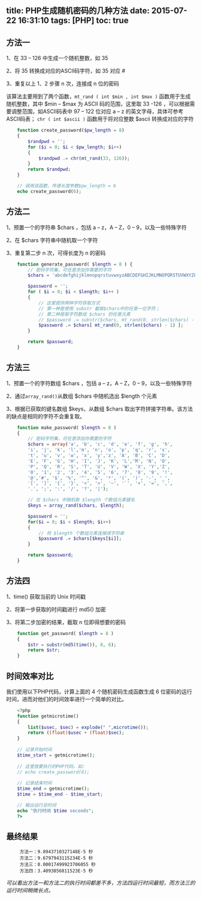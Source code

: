 title: PHP生成随机密码的几种方法
date: 2015-07-22 16:31:10
tags: [PHP]
toc: true
---

## 方法一

 1、在 33 – 126 中生成一个随机整数，如 35

 2、将 35 转换成对应的ASCII码字符，如 35 对应 #

 3、重复以上 1、2 步骤 n 次，连接成 n 位的密码

该算法主要用到了两个函数，`mt_rand ( int $min , int $max )` 函数用于生成随机整数，其中 $min – $max 为 ASCII 码的范围，<!-- more -->这里取 33 -126 ，可以根据需要调整范围，如ASCII码表中 97 – 122 位对应 a – z 的英文字母，具体可参考 ASCII码表； `chr ( int $ascii )` 函数用于将对应整数 $ascii 转换成对应的字符

```php
	function create_password($pw_length = 8)
	{
    	$randpwd = '';
    	for ($i = 0; $i < $pw_length; $i++) 
    	{
        	$randpwd .= chr(mt_rand(33, 126));
    	}
    	return $randpwd;
	}

	// 调用该函数，传递长度参数$pw_length = 6
	echo create_password(6);
```

## 方法二

1、预置一个的字符串 $chars ，包括 a – z，A – Z，0 – 9，以及一些特殊字符

2、在 $chars 字符串中随机取一个字符

3、重复第二步 n 次，可得长度为 n 的密码

```php
	function generate_password( $length = 8 ) {
    	// 密码字符集，可任意添加你需要的字符
    	$chars = 'abcdefghijklmnopqrstuvwxyzABCDEFGHIJKLMNOPQRSTUVWXYZ0123456789!@#$%^&*()-_ []{}<>~`+=,.;:/?|';

    	$password = '';
    	for ( $i = 0; $i < $length; $i++ ) 
    	{
        	// 这里提供两种字符获取方式
        	// 第一种是使用 substr 截取$chars中的任意一位字符；
        	// 第二种是取字符数组 $chars 的任意元素
        	// $password .= substr($chars, mt_rand(0, strlen($chars) - 1), 1);
        	$password .= $chars[ mt_rand(0, strlen($chars) - 1) ];
    	}

    	return $password;
	}
```

## 方法三

1、预置一个的字符数组 $chars ，包括 a – z，A – Z，0 – 9，以及一些特殊字符

2、通过`array_rand()`从数组 $chars 中随机选出 $length 个元素

3、根据已获取的键名数组 $keys，从数组 $chars 取出字符拼接字符串。该方法的缺点是相同的字符不会重复取。

```php
	function make_password( $length = 8 )
	{
    	// 密码字符集，可任意添加你需要的字符
    	$chars = array('a', 'b', 'c', 'd', 'e', 'f', 'g', 'h', 
    	'i', 'j', 'k', 'l','m', 'n', 'o', 'p', 'q', 'r', 's', 
    	't', 'u', 'v', 'w', 'x', 'y','z', 'A', 'B', 'C', 'D', 
    	'E', 'F', 'G', 'H', 'I', 'J', 'K', 'L','M', 'N', 'O', 
    	'P', 'Q', 'R', 'S', 'T', 'U', 'V', 'W', 'X', 'Y','Z', 
    	'0', '1', '2', '3', '4', '5', '6', '7', '8', '9', '!', 
    	'@','#', '$', '%', '^', '&', '*', '(', ')', '-', '_', 
    	'[', ']', '{', '}', '<', '>', '~', '`', '+', '=', ',', 
    	'.', ';', ':', '/', '?', '|');

    	// 在 $chars 中随机取 $length 个数组元素键名
    	$keys = array_rand($chars, $length); 

    	$password = '';
    	for($i = 0; $i < $length; $i++)
    	{
        	// 将 $length 个数组元素连接成字符串
        	$password .= $chars[$keys[$i]];
    	}

    	return $password;
	}
```

## 方法四

 1、time() 获取当前的 Unix 时间戳

 2、将第一步获取的时间戳进行 md5() 加密

 3、将第二步加密的结果，截取 n 位即得想要的密码

```php
	function get_password( $length = 8 ) 
	{
    	$str = substr(md5(time()), 0, 6);
    	return $str;
	}
```

## 时间效率对比

我们使用以下PHP代码，计算上面的 4 个随机密码生成函数生成 6 位密码的运行时间，进而对他们的时间效率进行一个简单的对比。

```php
	<?php
	function getmicrotime()
	{
    	list($usec, $sec) = explode(" ",microtime());
    	return ((float)$usec + (float)$sec);
	}
 
	// 记录开始时间
	$time_start = getmicrotime();
    
	// 这里放要执行的PHP代码，如:
	// echo create_password(6);
 
	// 记录结束时间
	$time_end = getmicrotime();
	$time = $time_end - $time_start;

 	// 输出运行总时间 
	echo "执行时间 $time seconds";
	?>
```

## 最终结果

```
	 方法一：9.8943710327148E-5 秒
     方法二：9.6797943115234E-5 秒
     方法三：0.00017499923706055 秒
     方法四：3.4093856811523E-5 秒
```

*可以看出方法一和方法二的执行时间都差不多，方法四运行时间最短，而方法三的运行时间稍微长点。*